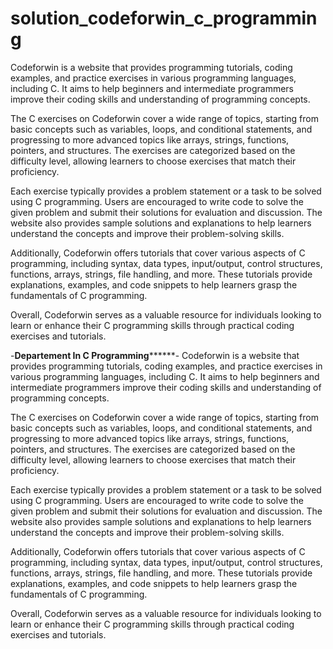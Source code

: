 # solution_codeforwin_c_programming
Codeforwin is a website that provides programming tutorials, coding examples,
and practice exercises in various programming languages, including C. It aims to 
help beginners and intermediate programmers improve their coding skills and understanding of programming concepts.

The C exercises on Codeforwin cover a wide range of topics, starting from basic concepts such as 
variables, loops, and conditional statements, and progressing to more advanced topics like arrays, 
strings, functions, pointers, and structures. The exercises are categorized based on the difficulty 
level, allowing learners to choose exercises that match their proficiency.

Each exercise typically provides a problem statement or a task to be solved using C programming. Users 
are encouraged to write code to solve the given problem and submit their solutions for evaluation and discussion. 
The website also provides sample solutions and explanations to help learners understand the concepts and improve their problem-solving skills.

Additionally, Codeforwin offers tutorials that cover various aspects of C programming, including syntax, data types, 
input/output, control structures, functions, arrays, strings, file handling, and more. These tutorials provide explanations, 
examples, and code snippets to help learners grasp the fundamentals of C programming.

Overall, Codeforwin serves as a valuable resource for individuals looking to learn or enhance their C programming skills through practical coding exercises and tutorials.


-******************************************************Departement In C Programming************************************************************-
Codeforwin is a website that provides programming tutorials, coding examples, and practice exercises in various programming languages, including C. 
It aims to help beginners and intermediate programmers improve their coding skills and understanding of programming concepts.

The C exercises on Codeforwin cover a wide range of topics, starting from basic concepts such as variables, loops, and conditional statements, 
and progressing to more advanced topics like arrays, strings, functions, pointers, and structures. The exercises are categorized based on the difficulty
level, allowing learners to choose exercises that match their proficiency.

Each exercise typically provides a problem statement or a task to be solved using C programming. Users are encouraged to write code to solve the given problem
and submit their solutions for evaluation and discussion. The website also provides sample solutions and explanations to help learners understand the concepts 
and improve their problem-solving skills.

Additionally, Codeforwin offers tutorials that cover various aspects of C programming, including syntax, data types, input/output, control structures, functions, arrays, 
strings, file handling, and more. These tutorials provide explanations, examples, and code snippets to help learners grasp the fundamentals of C programming.

Overall, Codeforwin serves as a valuable resource for individuals looking to learn or enhance their C programming skills through practical coding exercises and tutorials.

